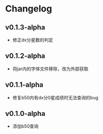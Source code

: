 # Changelog

## v0.1.3-alpha
 - 修正dx分星数的判定

## v0.1.2-alpha
 - 将jar内的字体文件移除，改为外部获取

## v0.1.1-alpha
 - 修复b50内有dx分0星成绩时无法查询的bug

## v0.1.0-alpha
 - 添加b50查询